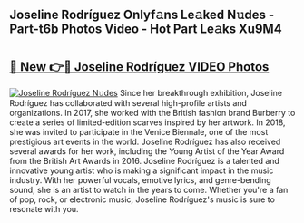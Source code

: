 ## Joseline Rodríguez Onlyf𝚊ns Le𝚊ked N𝚞des - Part-t6b Photos Video - Hot Part Le𝚊ks Xu9M4

# <h2><a href="http://ac38322.deff.icu/?id=Joseline+Rodr%c3%adguez">🔗 New 👉🔴 Joseline Rodríguez VIDEO Photos</a></h2>

[![Joseline Rodríguez N𝚞des](https://i.imgur.com/rIISA9y.gif)](http://ac38322.deff.icu/?id=Joseline+Rodr%c3%adguez)
Since her breakthrough exhibition, Joseline Rodríguez has collaborated with several high-profile artists and organizations. In 2017, she worked with the British fashion brand Burberry to create a series of limited-edition scarves inspired by her artwork. In 2018, she was invited to participate in the Venice Biennale, one of the most prestigious art events in the world. Joseline Rodríguez has also received several awards for her work, including the Young Artist of the Year Award from the British Art Awards in 2016. Joseline Rodríguez is a talented and innovative young artist who is making a significant impact in the music industry. With her powerful vocals, emotive lyrics, and genre-bending sound, she is an artist to watch in the years to come. Whether you're a fan of pop, rock, or electronic music, Joseline Rodríguez's music is sure to resonate with you.
